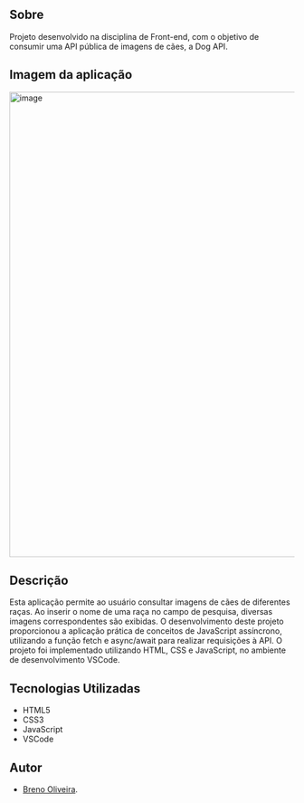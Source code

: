 ## Sobre
Projeto desenvolvido na disciplina de Front-end, com o objetivo de consumir uma API pública de imagens de cães, a Dog API.


## Imagem da aplicação
<img width="1565" height="822" alt="image" src="https://github.com/user-attachments/assets/bf2dbdbf-5c20-43a4-a2ef-92014a22aec0" />

## Descrição
Esta aplicação permite ao usuário consultar imagens de cães de diferentes raças. Ao inserir o nome de uma raça no campo de pesquisa, diversas imagens correspondentes são exibidas.
O desenvolvimento deste projeto proporcionou a aplicação prática de conceitos de JavaScript assíncrono, utilizando a função fetch e async/await para realizar requisições à API.
O projeto foi implementado utilizando HTML, CSS e JavaScript, no ambiente de desenvolvimento VSCode.

## Tecnologias Utilizadas
- HTML5
- CSS3
- JavaScript
- VSCode

## Autor
- [Breno Oliveira](https://www.linkedin.com/in/breno-oliveira-assis-reis-203010351/).
